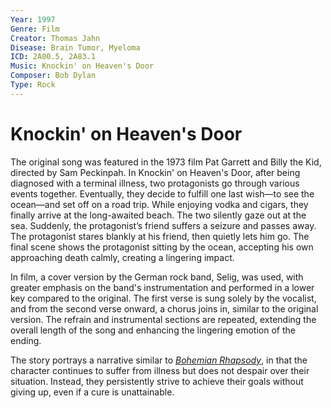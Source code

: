 ```yaml
---
Year: 1997
Genre: Film
Creator: Thomas Jahn
Disease: Brain Tumor, Myeloma
ICD: 2A00.5, 2A83.1
Music: Knockin' on Heaven's Door
Composer: Bob Dylan
Type: Rock
---
```


# Knockin' on Heaven's Door

 The original song was featured in the 1973 film Pat Garrett and Billy the Kid, directed by Sam Peckinpah. In Knockin' on Heaven's Door, after being diagnosed with a terminal illness, two protagonists go through various events together. Eventually, they decide to fulfill one last wish—to see the ocean—and set off on a road trip. While enjoying vodka and cigars, they finally arrive at the long-awaited beach. The two silently gaze out at the sea. Suddenly, the protagonist’s friend suffers a seizure and passes away. The protagonist stares blankly at his friend, then quietly lets him go. The final scene shows the protagonist sitting by the ocean, accepting his own approaching death calmly, creating a lingering impact. 
 
 In film, a cover version by the German rock band, Selig, was used, with greater emphasis on the band's instrumentation and performed in a lower key compared to the original. The first verse is sung solely by the vocalist, and from the second verse onward, a chorus joins in, similar to the original version. The refrain and instrumental sections are repeated, extending the overall length of the song and enhancing the lingering emotion of the ending.
 
The story portrays a narrative similar to [*Bohemian Rhapsody*](kwak_junyeong.md), in that the character continues to suffer from illness but does not despair over their situation. Instead, they persistently strive to achieve their goals without giving up, even if a cure is unattainable.
